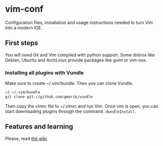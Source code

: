 vim-conf
========
Configuration files, installation and usage instructions needed to turn Vim
into a modern IDE.

First steps
-----------
You will need Git and Vim compiled with python support. Some distros like
Debian, Ubuntu and ArchLinux provide packages like gvim or vim-nox.

### Installing all plugins with Vundle
Make sure to create ~/.vim/bundle. Then you can clone Vundle.
```bash
cd ~/.vim/bundle
git clone git://github.com/gmarik/vundle
```

Then copy the vimrc file to ~/.vimrc and run Vim.
Once vim is open, you can start downloading plugins through the command
`:BundleInstall`.

Features and learning
---------------------
Please, read [the wiki](https://github.com/sdanielf/vim-conf/wiki).
